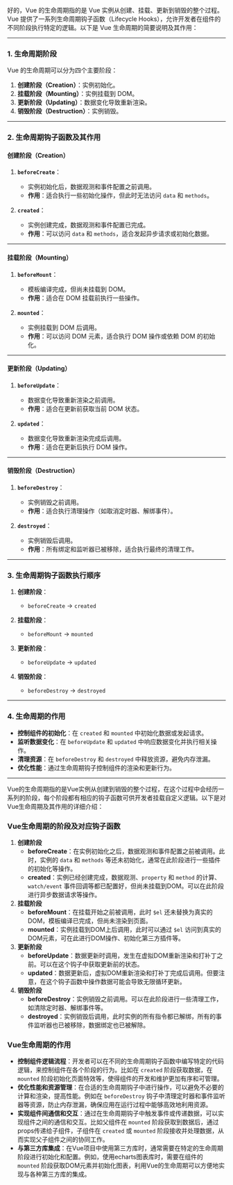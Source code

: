 好的，Vue 的生命周期指的是 Vue 实例从创建、挂载、更新到销毁的整个过程。Vue 提供了一系列生命周期钩子函数（Lifecycle Hooks），允许开发者在组件的不同阶段执行特定的逻辑。以下是 Vue 生命周期的简要说明及其作用：

---

### **1. 生命周期阶段**
Vue 的生命周期可以分为四个主要阶段：
1. **创建阶段（Creation）**：实例初始化。
2. **挂载阶段（Mounting）**：实例挂载到 DOM。
3. **更新阶段（Updating）**：数据变化导致重新渲染。
4. **销毁阶段（Destruction）**：实例销毁。

---

### **2. 生命周期钩子函数及其作用**

#### **创建阶段（Creation）**
1. **`beforeCreate`**：
   - 实例初始化后，数据观测和事件配置之前调用。
   - **作用**：适合执行一些初始化操作，但此时无法访问 `data` 和 `methods`。

2. **`created`**：
   - 实例创建完成，数据观测和事件配置已完成。
   - **作用**：可以访问 `data` 和 `methods`，适合发起异步请求或初始化数据。

---

#### **挂载阶段（Mounting）**
1. **`beforeMount`**：
   - 模板编译完成，但尚未挂载到 DOM。
   - **作用**：适合在 DOM 挂载前执行一些操作。

2. **`mounted`**：
   - 实例挂载到 DOM 后调用。
   - **作用**：可以访问 DOM 元素，适合执行 DOM 操作或依赖 DOM 的初始化。

---

#### **更新阶段（Updating）**
1. **`beforeUpdate`**：
   - 数据变化导致重新渲染之前调用。
   - **作用**：适合在更新前获取当前 DOM 状态。

2. **`updated`**：
   - 数据变化导致重新渲染完成后调用。
   - **作用**：适合在更新后执行 DOM 操作。

---

#### **销毁阶段（Destruction）**
1. **`beforeDestroy`**：
   - 实例销毁之前调用。
   - **作用**：适合执行清理操作（如取消定时器、解绑事件）。

2. **`destroyed`**：
   - 实例销毁后调用。
   - **作用**：所有绑定和监听器已被移除，适合执行最终的清理工作。

---

### **3. 生命周期钩子函数执行顺序**
1. **创建阶段**：
   - `beforeCreate` → `created`

2. **挂载阶段**：
   - `beforeMount` → `mounted`

3. **更新阶段**：
   - `beforeUpdate` → `updated`

4. **销毁阶段**：
   - `beforeDestroy` → `destroyed`

---

### **4. 生命周期的作用**
- **控制组件的初始化**：在 `created` 和 `mounted` 中初始化数据或发起请求。
- **监听数据变化**：在 `beforeUpdate` 和 `updated` 中响应数据变化并执行相关操作。
- **清理资源**：在 `beforeDestroy` 和 `destroyed` 中释放资源，避免内存泄漏。
- **优化性能**：通过生命周期钩子控制组件的渲染和更新行为。

---
Vue的生命周期指的是Vue实例从创建到销毁的整个过程，在这个过程中会经历一系列的阶段，每个阶段都有相应的钩子函数可供开发者挂载自定义逻辑。以下是对Vue生命周期及其作用的详细介绍：

### Vue生命周期的阶段及对应钩子函数
1. **创建阶段**
    - **beforeCreate**：在实例初始化之后，数据观测和事件配置之前被调用。此时，实例的 `data` 和 `methods` 等还未初始化，通常在此阶段进行一些插件的初始化等操作。
    - **created**：实例已经创建完成，数据观测、`property` 和 `method` 的计算、`watch/event` 事件回调等都已配置好，但尚未挂载到DOM。可以在此阶段进行异步数据请求等操作。
2. **挂载阶段**
    - **beforeMount**：在挂载开始之前被调用，此时 `$el` 还未替换为真实的DOM，模板编译已完成，但尚未渲染到页面。
    - **mounted**：实例挂载到DOM上后调用，此时可以通过 `$el` 访问到真实的DOM元素，可在此进行DOM操作、初始化第三方插件等。
3. **更新阶段**
    - **beforeUpdate**：数据更新时调用，发生在虚拟DOM重新渲染和打补丁之前。可以在这个钩子中获取更新前的状态。
    - **updated**：数据更新后，虚拟DOM重新渲染和打补丁完成后调用。但要注意，在这个钩子函数中操作数据可能会导致无限循环更新。
4. **销毁阶段**
    - **beforeDestroy**：实例销毁之前调用。可以在此阶段进行一些清理工作，如清除定时器、解绑事件等。
    - **destroyed**：实例销毁后调用，此时实例的所有指令都已解绑，所有的事件监听器也已被移除，数据绑定也已被解除。

### Vue生命周期的作用
- **控制组件逻辑流程**：开发者可以在不同的生命周期钩子函数中编写特定的代码逻辑，来控制组件在各个阶段的行为。比如在 `created` 阶段获取数据，在 `mounted` 阶段初始化页面特效等，使得组件的开发和维护更加有序和可管理。
- **优化性能和资源管理**：在合适的生命周期钩子中进行操作，可以避免不必要的计算和渲染，提高性能。例如在 `beforeDestroy` 钩子中清理定时器和事件监听器等资源，防止内存泄漏，确保应用在运行过程中能够高效地利用资源。
- **实现组件间通信和交互**：通过在生命周期钩子中触发事件或传递数据，可以实现组件之间的通信和交互。比如父组件在 `mounted` 阶段获取到数据后，通过props传递给子组件，子组件在 `created` 或 `mounted` 阶段接收并处理数据，从而实现父子组件之间的协同工作。
- **与第三方库集成**：在Vue项目中使用第三方库时，通常需要在特定的生命周期阶段进行初始化和配置。例如，使用echarts图表库时，需要在组件的 `mounted` 阶段获取DOM元素并初始化图表，利用Vue的生命周期可以方便地实现与各种第三方库的集成。
